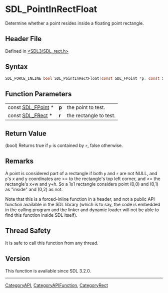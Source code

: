 # SDL_PointInRectFloat

Determine whether a point resides inside a floating point rectangle.

## Header File

Defined in [<SDL3/SDL_rect.h>](https://github.com/libsdl-org/SDL/blob/main/include/SDL3/SDL_rect.h)

## Syntax

```c
SDL_FORCE_INLINE bool SDL_PointInRectFloat(const SDL_FPoint *p, const SDL_FRect *r);
```

## Function Parameters

|                                  |       |                        |
| -------------------------------- | ----- | ---------------------- |
| const [SDL_FPoint](SDL_FPoint) * | **p** | the point to test.     |
| const [SDL_FRect](SDL_FRect) *   | **r** | the rectangle to test. |

## Return Value

(bool) Returns true if `p` is contained by `r`, false otherwise.

## Remarks

A point is considered part of a rectangle if both `p` and `r` are not NULL,
and `p`'s x and y coordinates are >= to the rectangle's top left corner,
and <= the rectangle's x+w and y+h. So a 1x1 rectangle considers point
(0,0) and (0,1) as "inside" and (0,2) as not.

Note that this is a forced-inline function in a header, and not a public
API function available in the SDL library (which is to say, the code is
embedded in the calling program and the linker and dynamic loader will not
be able to find this function inside SDL itself).

## Thread Safety

It is safe to call this function from any thread.

## Version

This function is available since SDL 3.2.0.





----
[CategoryAPI](CategoryAPI), [CategoryAPIFunction](CategoryAPIFunction), [CategoryRect](CategoryRect)

